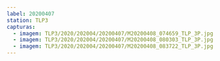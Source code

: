 ```yaml
---
label: 20200407
station: TLP3
capturas:
  - imagem: TLP3/2020/202004/20200407/M20200408_074659_TLP_3P.jpg
  - imagem: TLP3/2020/202004/20200407/M20200408_080303_TLP_3P.jpg
  - imagem: TLP3/2020/202004/20200407/M20200408_083722_TLP_3P.jpg
---
```

